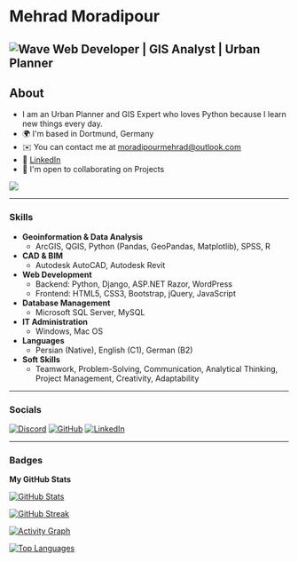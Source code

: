 # Mehrad Moradipour
![Wave](https://user-images.githubusercontent.com/18350557/176309783-0785949b-9127-417c-8b55-ab5a4333674e.gif)
Web Developer | GIS Analyst | Urban Planner
----------------------------
## About
- I am an Urban Planner and GIS Expert who loves Python because I learn new things every day.
- 🌍 I'm based in Dortmund, Germany
- ✉️ You can contact me at [moradipourmehrad@outlook.com](mailto:moradipourmehrad@outlook.com)
- 💼 [LinkedIn](https://www.linkedin.com/in/mehrad-moradipour)
- 🤝 I'm open to collaborating on Projects

<a href="https://www.github.com/mehrad1994" target="_blank" rel="noreferrer"><img
src="https://img.shields.io/github/followers/mehrad1994?logo=github&style=for-the-badge&color=0891b2&labelColor=1c1917" /></a>

---

### Skills

- **Geoinformation & Data Analysis**
  - ArcGIS, QGIS, Python (Pandas, GeoPandas, Matplotlib), SPSS, R
- **CAD & BIM**
  - Autodesk AutoCAD, Autodesk Revit
- **Web Development**
  - Backend: Python, Django, ASP.NET Razor, WordPress
  - Frontend: HTML5, CSS3, Bootstrap, jQuery, JavaScript
- **Database Management**
  - Microsoft SQL Server, MySQL
- **IT Administration**
  - Windows, Mac OS
- **Languages**
  - Persian (Native), English (C1), German (B2)
- **Soft Skills**
  - Teamwork, Problem-Solving, Communication, Analytical Thinking, Project Management, Creativity, Adaptability

---

### Socials

[![Discord](https://raw.githubusercontent.com/danielcranney/readme-generator/main/public/icons/socials/discord.svg)](https://discord.com/users/mehrad#3270)
[![GitHub](https://raw.githubusercontent.com/danielcranney/readme-generator/main/public/icons/socials/github.svg)](https://www.github.com/mehrad1994)
[![LinkedIn](https://raw.githubusercontent.com/danielcranney/readme-generator/main/public/icons/socials/linkedin.svg)](https://www.linkedin.com/in/mehrad-moradipour)

---

### Badges

**My GitHub Stats**

[![GitHub Stats](https://github-readme-stats.vercel.app/api?username=mehrad1994&show_icons=true&count_private=true&title_color=0891b2&text_color=ffffff&icon_color=0891b2&bg_color=1c1917&hide_border=true)](https://github.com/mehrad1994)

[![GitHub Streak](https://streak-stats.demolab.com?user=mehrad1994&theme=dark&hide_border=true&background=1c1917&ring=0891b2&fire=0891b2&currStreakNum=ffffff&currStreakLabel=0891b2&sideNums=ffffff&sideLabels=ffffff&dates=ffffff)](https://github.com/mehrad1994)

[![Activity Graph](https://github-readme-activity-graph.vercel.app/graph?username=mehrad1994&bg_color=1c1917&color=ffffff&line=0891b2&point=ffffff&area=true&hide_border=true&custom_title=GitHub%20Activity%20Graph)](https://github.com/mehrad1994)

[![Top Languages](https://github-readme-stats.vercel.app/api/top-langs/?username=mehrad1994&langs_count=10&title_color=0891b2&text_color=ffffff&icon_color=0891b2&bg_color=1c1917&hide_border=true&locale=en&custom_title=Top%20Languages)](https://github.com/mehrad1994)
